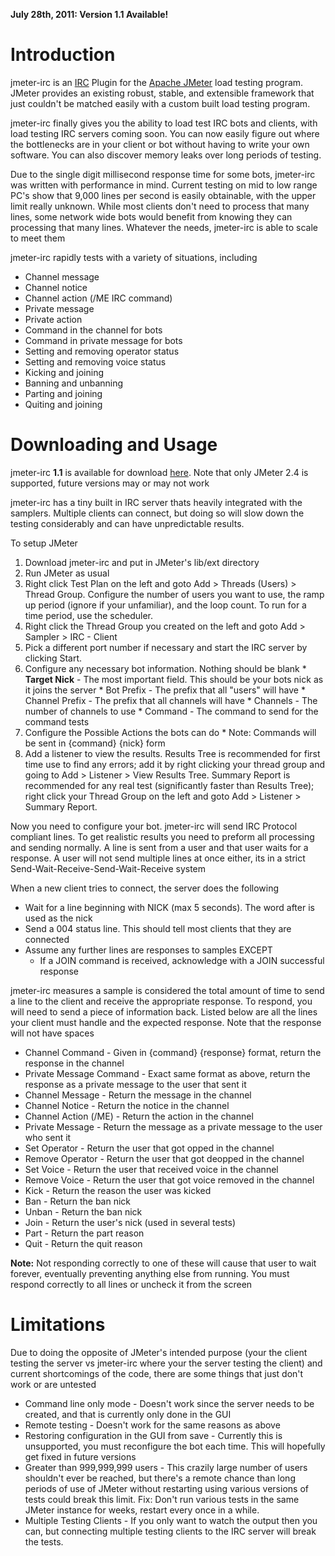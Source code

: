 **July 28th, 2011: Version 1.1 Available!**

# Introduction #

jmeter-irc is an [IRC](http://en.wikipedia.org/wiki/Internet_Relay_Chat) Plugin for the  [Apache JMeter](http://jakarta.apache.org/jmeter/) load testing program. JMeter provides an existing robust, stable, and extensible framework that just couldn't be matched easily with a custom built load testing program.

jmeter-irc finally gives you the ability to load test IRC bots and clients, with load testing IRC servers coming soon. You can now easily figure out where the bottlenecks are in your client or bot without having to write your own software. You can also discover memory leaks over long periods of testing.

Due to the single digit millisecond response time for some bots, jmeter-irc was written with performance in mind. Current testing on mid to low range PC's show that 9,000 lines per second is easily obtainable, with the upper limit really unknown. While most clients don't need to process that many lines, some network wide bots would benefit from knowing they can processing that many lines. Whatever the needs, jmeter-irc is able to scale to meet them

jmeter-irc rapidly tests with a variety of situations, including
  * Channel message
  * Channel notice
  * Channel action (/ME IRC command)
  * Private message
  * Private action
  * Command in the channel for bots
  * Command in private message for bots
  * Setting and removing operator status
  * Setting and removing voice status
  * Kicking and joining
  * Banning and unbanning
  * Parting and joining
  * Quiting and joining

# Downloading and Usage #

jmeter-irc **1.1** is available for download [here](http://code.google.com/p/jmeter-irc/downloads/detail?name=jmeter-irc-client-1.1.jar). Note that only JMeter 2.4 is supported, future versions may or may not work

jmeter-irc has a tiny built in IRC server thats heavily integrated with the samplers. Multiple clients can connect, but doing so will slow down the testing considerably and can have unpredictable results.

To setup JMeter
  1. Download jmeter-irc and put in JMeter's lib/ext directory
  1. Run JMeter as usual
  1. Right click Test Plan on the left and goto Add > Threads (Users) > Thread Group. Configure the number of users you want to use, the ramp up period (ignore if your unfamiliar), and the loop count. To run for a time period, use the scheduler.
  1. Right click the Thread Group you created on the left and goto Add > Sampler > IRC - Client
  1. Pick a different port number if necessary and start the IRC server by clicking Start.
  1. Configure any necessary bot information. Nothing should be blank
    * **Target Nick** - The most important field. This should be your bots nick as it joins the server
    * Bot Prefix - The prefix that all "users" will have
    * Channel Prefix - The prefix that all channels will have
    * Channels - The number of channels to use
    * Command - The command to send for the command tests
  1. Configure the Possible Actions the bots can do
    * Note: Commands will be sent in {command} {nick} form
  1. Add a listener to view the results. Results Tree is recommended for first time use to find any errors; add it by right clicking your thread group and going to Add > Listener > View Results Tree. Summary Report is recommended for any real test (significantly faster than Results Tree); right click your Thread Group on the left and goto Add > Listener > Summary Report.

Now you need to configure your bot. jmeter-irc will send IRC Protocol compliant lines. To get realistic results you need to preform all processing and sending normally. A line is sent from a user and that user waits for a response. A user will not send multiple lines at once either, its in a strict Send-Wait-Receive-Send-Wait-Receive system

When a new client tries to connect, the server does the following
  * Wait for a line beginning with NICK (max 5 seconds). The word after is used as the nick
  * Send a 004 status line. This should tell most clients that they are connected
  * Assume any further lines are responses to samples EXCEPT
    * If a JOIN command is received, acknowledge with a JOIN successful response

jmeter-irc measures a sample is considered the total amount of time to send a line to the client and receive the appropriate response. To respond, you will need to send a piece of information back. Listed below are all the lines your client must handle and the expected response. Note that the response will not have spaces
  * Channel Command - Given in {command} {response} format, return the response in the channel
  * Private Message Command - Exact same format as above, return the response as a private message to the user that sent it
  * Channel Message - Return the message in the channel
  * Channel Notice - Return the notice in the channel
  * Channel Action (/ME) - Return the action in the channel
  * Private Message - Return the message as a private message to the user who sent it
  * Set Operator - Return the user that got opped in the channel
  * Remove Operator - Return the user that got deopped in the channel
  * Set Voice - Return the user that received voice in the channel
  * Remove Voice - Return the user that got voice removed in the channel
  * Kick - Return the reason the user was kicked
  * Ban - Return the ban nick
  * Unban - Return the ban nick
  * Join - Return the user's nick (used in several tests)
  * Part - Return the part reason
  * Quit - Return the quit reason

**Note:** Not responding correctly to one of these will cause that user to wait forever, eventually preventing anything else from running. You must respond correctly to all lines or uncheck it from the screen

# Limitations #

Due to doing the opposite of JMeter's intended purpose (your the client testing the server vs jmeter-irc where your the server testing the client) and current shortcomings of the code, there are some things that just don't work or are untested

  * Command line only mode - Doesn't work since the server needs to be created, and that is currently only done in the GUI
  * Remote testing - Doesn't work for the same reasons as above
  * Restoring configuration in the GUI from save - Currently this is unsupported, you must reconfigure the bot each time. This will hopefully get fixed in future versions
  * Greater than 999,999,999 users - This crazily large number of users shouldn't ever be reached, but there's a remote chance than long periods of use of JMeter without restarting using various versions of tests could break this limit. Fix: Don't run various tests in the same JMeter instance for weeks, restart every once in a while.
  * Multiple Testing Clients - If you only want to watch the output then you can, but connecting multiple testing clients to the IRC server will break the tests.